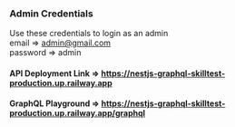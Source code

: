 ### Admin Credentials
Use these credentials to login as an admin<br/>
email => admin@gmail.com<br />
password => admin

#### API Deployment Link => https://nestjs-graphql-skilltest-production.up.railway.app
#### GraphQL Playground => https://nestjs-graphql-skilltest-production.up.railway.app/graphql
